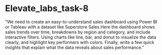 # Elevate_labs_task-8
"We need to create an easy-to-understand sales dashboard using Power BI or Tableau with a dataset like Superstore Sales.Here the dashboard shows sales trends over time, breakdowns by region and category, and include interactive filters. Using charts like line, bar, and donut to visualize the data clearly, and highlight key performers with colors. Finally, write a few quick insights that explain what the data reveals about sales performance."
